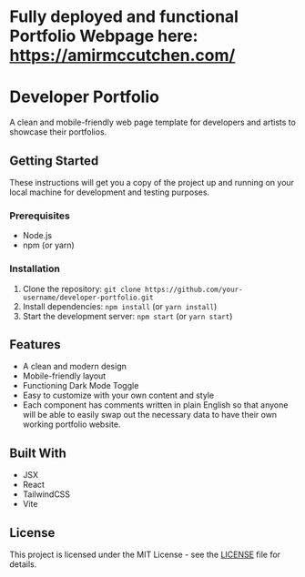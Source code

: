 # Fully deployed and functional Portfolio Webpage here: https://amirmccutchen.com/
# Developer Portfolio

A clean and mobile-friendly web page template for developers and artists to showcase their portfolios.

## Getting Started

These instructions will get you a copy of the project up and running on your local machine for development and testing purposes.

### Prerequisites

- Node.js
- npm (or yarn)

### Installation

1. Clone the repository: `git clone https://github.com/your-username/developer-portfolio.git`
2. Install dependencies: `npm install` (or `yarn install`)
3. Start the development server: `npm start` (or `yarn start`)

## Features

- A clean and modern design
- Mobile-friendly layout
- Functioning Dark Mode Toggle
- Easy to customize with your own content and style
- Each component has comments written in plain English so that anyone will be able to easily swap out the necessary data to have their own working portfolio website.

## Built With

- JSX
- React
- TailwindCSS
- Vite

## License

This project is licensed under the MIT License - see the [LICENSE](LICENSE) file for details.


